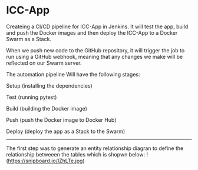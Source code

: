 # ICC-App

Createing a CI/CD pipeline for ICC-App in Jenkins. It will test the app, build and push the Docker images and then deploy the ICC-App to a Docker Swarm as a Stack.

When we push new code to the GitHub repository, it will trigger the job to run using a GitHub webhook, meaning that any changes we make will be reflected on our Swarm server.

The automation pipeline Will have the following stages:

Setup (installing the dependencies)
    

Test (running pytest)
    

Build (building the Docker image)
    

Push (push the Docker image to Docker Hub)
    

Deploy (deploy the app as a Stack to the Swarm)    

--------------------------------------------------------------------------------------------------------------------

The first step was to generate an entity relationship diagran to define the relationship betweeen the tables which is shopwn below:
!(https://snipboard.io/IZhLTe.jpg)



